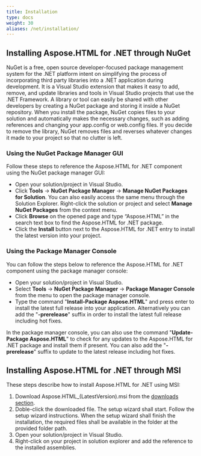 ```yaml
---
title: Installation
type: docs
weight: 30
aliases: /net/installation/
---
```


## **Installing Aspose.HTML for .NET through NuGet**
NuGet is a free, open source developer-focused package management system for the .NET platform intent on simplifying the process of incorporating third party libraries into a .NET application during development. It is a Visual Studio extension that makes it easy to add, remove, and update libraries and tools in Visual Studio projects that use the .NET Framework. A library or tool can easily be shared with other developers by creating a NuGet package and storing it inside a NuGet repository. When you install the package, NuGet copies files to your solution and automatically makes the necessary changes, such as adding references and changing your app.config or web.config files. If you decide to remove the library, NuGet removes files and reverses whatever changes it made to your project so that no clutter is left.
### **Using the NuGet Package Manager GUI**
Follow these steps to reference the Aspose.HTML for .NET component using the NuGet package manager GUI:

- Open your solution/project in Visual Studio.
- Click **Tools** -> **NuGet Package Manager** -> **Manage NuGet Packages for Solution**. You can also easily access the same menu through the Solution Explorer. Right-click the solution or project and select **Manage NuGet Packages** from the context menu.
- Click **Browse** on the opened page and type “Aspose.HTML” in the search text box to find the Aspose.HTML for .NET package.
- Click the **Install** button next to the Aspose.HTML for .NET entry to install the latest version into your project.
### **Using the Package Manager Console**
You can follow the steps below to reference the Aspose.HTML for .NET component using the package manager console:

- Open your solution/project in Visual Studio.
- Select **Tools** -> **NuGet Package Manager** -> **Package Manager Console** from the menu to open the package manager console.
- Type the command "**Install-Package Aspose.HTML**" and press enter to install the latest full release into your application. Alternatively you can add the "**-prerelease**" suffix in order to install the latest full release including hot fixes.

In the package manager console, you can also use the command "**Update-Package Aspose.HTML**" to check for any updates to the Aspose.HTML for .NET package and install them if present. You can also add the "**-prerelease**" suffix to update to the latest release including hot fixes.
## **Installing Aspose.HTML for .NET through MSI**
These steps describe how to install Aspose.HTML for .NET using MSI:

1. Download Aspose.HTML_(LatestVersion).msi from the [downloads section](https://downloads.aspose.com/html/net).
1. Doble-click the downloaded file. The setup wizard shall start. Follow the setup wizard instructions. When the setup wizard shall finish the installation, the required files shall be available in the folder at the provided folder path.
1. Open your solution/project in Visual Studio.
1. Right-click on your project in solution explorer and add the reference to the installed assemblies.

